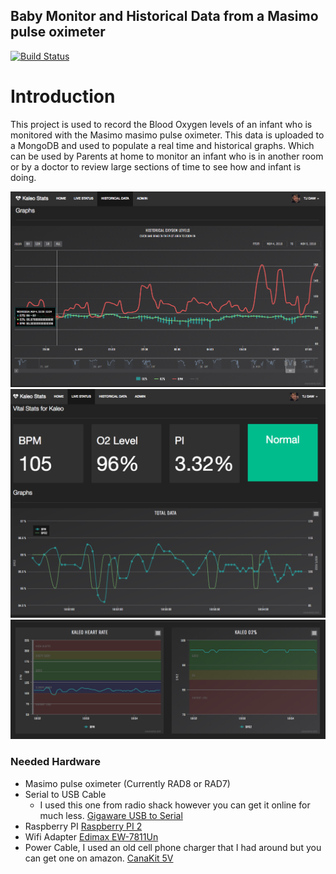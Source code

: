 ## Baby Monitor and Historical Data from a Masimo pulse oximeter

[![Build Status](https://travis-ci.org/Iukekini/Baby-Monitor-Masimo-Pulse-Oximeter.svg?branch=master)](https://travis-ci.org/Iukekini/Baby-Monitor-Masimo-Pulse-Oximeter)

# Introduction

This project is used to record the Blood Oxygen levels of an infant who is monitored with the Masimo masimo pulse oximeter. This data is uploaded to a MongoDB and used to populate a real time and historical graphs. Which can be used by Parents at home to monitor an infant who is in another room or by a doctor to review large sections of time to see how and infant is doing. 

![Historical Graph](docs/images/HistoricalGraphSample.png)
![Live Graph](docs/images/LiveGraphSample.png)
![Live Graph 2](docs/images/LiveGraphSample2.png)

### Needed Hardware

* Masimo pulse oximeter (Currently RAD8 or RAD7)
* Serial to USB Cable
    *  I used this one from radio shack however you can get it online for much less. [Gigaware USB to Serial](https://www.radioshack.com/products/gigaware-usb-to-serial-cable?variant=5717179013)
* Raspberry PI [Raspberry PI 2](http://www.amazon.com/gp/product/B00T2U7R7I?psc=1&redirect=true&ref_=oh_aui_detailpage_o07_s01)
* Wifi Adapter [Edimax EW-7811Un](http://www.amazon.com/gp/product/B003MTTJOY?psc=1&redirect=true&ref_=oh_aui_detailpage_o07_s00)
* Power Cable, I used an old cell phone charger that I had around but you can get one on amazon.   [CanaKit 5V ](http://www.amazon.com/CanaKit-Raspberry-Supply-Adapter-Charger/dp/B00MARDJZ4/ref=pd_sim_147_3?ie=UTF8&dpID=51KgJwxynLL&dpSrc=sims&preST=_AC_UL160_SR160%2C160_&refRID=18DDK0DC8G9HYQ37XBW0)

